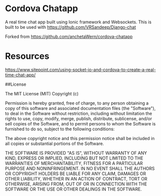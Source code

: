 # Cordova Chatapp
A real time chat app built using Ionic framework and Websockets. This is built to be used with https://github.com/VRSandeep/Django-chat

Forked from https://github.com/anchetaWern/cordova-chatapp

# Resources
https://www.sitepoint.com/using-socket-io-and-cordova-to-create-a-real-time-chat-app/


##License

The MIT License (MIT) Copyright (c)

Permission is hereby granted, free of charge, to any person obtaining a copy of this software and associated documentation files (the "Software"), to deal in the Software without restriction, including without limitation the rights to use, copy, modify, merge, publish, distribute, sublicense, and/or sell copies of the Software, and to permit persons to whom the Software is furnished to do so, subject to the following conditions:

The above copyright notice and this permission notice shall be included in all copies or substantial portions of the Software.

THE SOFTWARE IS PROVIDED "AS IS", WITHOUT WARRANTY OF ANY KIND, EXPRESS OR IMPLIED, INCLUDING BUT NOT LIMITED TO THE WARRANTIES OF MERCHANTABILITY, FITNESS FOR A PARTICULAR PURPOSE AND NONINFRINGEMENT. IN NO EVENT SHALL THE AUTHORS OR COPYRIGHT HOLDERS BE LIABLE FOR ANY CLAIM, DAMAGES OR OTHER LIABILITY, WHETHER IN AN ACTION OF CONTRACT, TORT OR OTHERWISE, ARISING FROM, OUT OF OR IN CONNECTION WITH THE SOFTWARE OR THE USE OR OTHER DEALINGS IN THE SOFTWARE.
